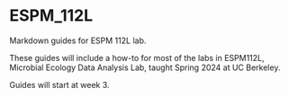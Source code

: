 # ESPM_112L
Markdown guides for ESPM 112L lab. 

These guides will include a how-to for most of the labs in ESPM112L, Microbial Ecology Data Analysis Lab, taught Spring 2024 at UC Berkeley.

Guides will start at week 3.
